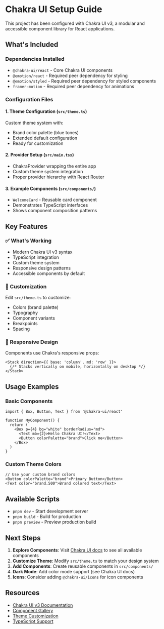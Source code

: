 # Chakra UI Setup Guide

This project has been configured with Chakra UI v3, a modular and accessible component library for React applications.

## What's Included

### Dependencies Installed

- `@chakra-ui/react` - Core Chakra UI components
- `@emotion/react` - Required peer dependency for styling
- `@emotion/styled` - Required peer dependency for styled components
- `framer-motion` - Required peer dependency for animations

### Configuration Files

#### 1. Theme Configuration (`src/theme.ts`)

Custom theme system with:

- Brand color palette (blue tones)
- Extended default configuration
- Ready for customization

#### 2. Provider Setup (`src/main.tsx`)

- ChakraProvider wrapping the entire app
- Custom theme system integration
- Proper provider hierarchy with React Router

#### 3. Example Components (`src/components/`)

- `WelcomeCard` - Reusable card component
- Demonstrates TypeScript interfaces
- Shows component composition patterns

## Key Features

### ✅ What's Working

- Modern Chakra UI v3 syntax
- TypeScript integration
- Custom theme system
- Responsive design patterns
- Accessible components by default

### 🎨 Customization

Edit `src/theme.ts` to customize:

- Colors (brand palette)
- Typography
- Component variants
- Breakpoints
- Spacing

### 📱 Responsive Design

Components use Chakra's responsive props:

```tsx
<Stack direction={{ base: 'column', md: 'row' }}>
  {/* Stacks vertically on mobile, horizontally on desktop */}
</Stack>
```

## Usage Examples

### Basic Components

```tsx
import { Box, Button, Text } from '@chakra-ui/react'

function MyComponent() {
  return (
    <Box p={4} bg="white" borderRadius="md">
      <Text mb={2}>Hello Chakra UI!</Text>
      <Button colorPalette="brand">Click me</Button>
    </Box>
  )
}
```

### Custom Theme Colors

```tsx
// Use your custom brand colors
<Button colorPalette="brand">Primary Button</Button>
<Text color="brand.500">Brand colored text</Text>
```

## Available Scripts

- `pnpm dev` - Start development server
- `pnpm build` - Build for production
- `pnpm preview` - Preview production build

## Next Steps

1. **Explore Components**: Visit [Chakra UI docs](https://v3.chakra-ui.com/) to see all available components
2. **Customize Theme**: Modify `src/theme.ts` to match your design system
3. **Add Components**: Create reusable components in `src/components/`
4. **Dark Mode**: Add color mode support (see Chakra UI docs)
5. **Icons**: Consider adding `@chakra-ui/icons` for icon components

## Resources

- [Chakra UI v3 Documentation](https://v3.chakra-ui.com/)
- [Component Gallery](https://v3.chakra-ui.com/docs/components)
- [Theme Customization](https://v3.chakra-ui.com/docs/theming/customize-theme)
- [TypeScript Support](https://v3.chakra-ui.com/docs/styled-system/typescript)
